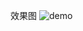 效果图
![demo](http://upload-images.jianshu.io/upload_images/1767852-04231c5d71a01b31.png?imageMogr2/auto-orient/strip%7CimageView2/2/w/1240)